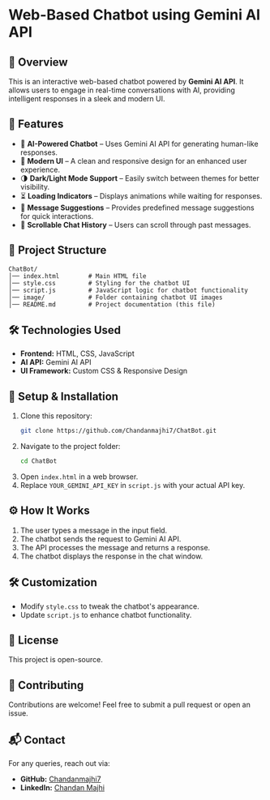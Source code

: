 # Web-Based Chatbot using Gemini AI API

## 📌 Overview
This is an interactive web-based chatbot powered by **Gemini AI API**. It allows users to engage in real-time conversations with AI, providing intelligent responses in a sleek and modern UI.

## 🚀 Features
- 🧠 **AI-Powered Chatbot** – Uses Gemini AI API for generating human-like responses.
- 🎨 **Modern UI** – A clean and responsive design for an enhanced user experience.
- 🌗 **Dark/Light Mode Support** – Easily switch between themes for better visibility.
- ⏳ **Loading Indicators** – Displays animations while waiting for responses.
- 🔄 **Message Suggestions** – Provides predefined message suggestions for quick interactions.
- 📜 **Scrollable Chat History** – Users can scroll through past messages.

## 📂 Project Structure
```
ChatBot/
│── index.html        # Main HTML file
│── style.css         # Styling for the chatbot UI
│── script.js         # JavaScript logic for chatbot functionality
│── image/            # Folder containing chatbot UI images
│── README.md         # Project documentation (this file)
```

## 🛠️ Technologies Used
- **Frontend:** HTML, CSS, JavaScript
- **AI API:** Gemini AI API
- **UI Framework:** Custom CSS & Responsive Design

## 🔧 Setup & Installation
1. Clone this repository:
   ```sh
   git clone https://github.com/Chandanmajhi7/ChatBot.git
   ```
2. Navigate to the project folder:
   ```sh
   cd ChatBot
   ```
3. Open `index.html` in a web browser.
4. Replace `YOUR_GEMINI_API_KEY` in `script.js` with your actual API key.

## ⚙️ How It Works
1. The user types a message in the input field.
2. The chatbot sends the request to Gemini AI API.
3. The API processes the message and returns a response.
4. The chatbot displays the response in the chat window.

## 🛠️ Customization
- Modify `style.css` to tweak the chatbot's appearance.
- Update `script.js` to enhance chatbot functionality.

## 📜 License
This project is open-source.

## 🤝 Contributing
Contributions are welcome! Feel free to submit a pull request or open an issue.

## 📬 Contact
For any queries, reach out via:
- **GitHub:** [Chandanmajhi7](https://github.com/Chandanmajhi7)
- **LinkedIn:** [Chandan Majhi](https://www.linkedin.com/in/chandanmajhi)
